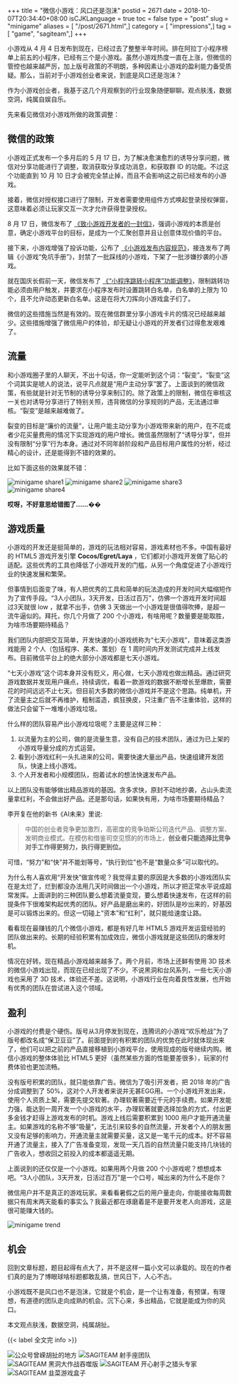 +++
title = "微信小游戏：风口还是泡沫"
postid = 2671
date = 2018-10-07T20:34:40+08:00
isCJKLanguage = true
toc = false
type = "post"
slug = "minigame"
aliases = [ "/post/2671.html",]
category = [ "impressions",]
tag = [ "game", "sagiteam",]
+++


小游戏从 4 月 4 日发布到现在，已经过去了整整半年时间。排在阿拉丁小程序榜单上前五的小程序，已经有三个是小游戏。虽然小游戏热度一直在上涨，但微信的管控也越来越严厉，加上版号政策的不明朗，多种因素让小游戏的盈利能力备受质疑。那么，当前对于小游戏创业者来说，到底是风口还是泡沫？

作为小游戏创业者，我基于这几个月观察到的行业现象随便聊聊。观点肤浅，数据空洞，纯属自娱自乐。

先来看见微信对小游戏所做的政策调整：<!-- more-->

## 微信的政策

小游戏正式发布一个多月后的 5 月 17 日，为了解决愈演愈烈的诱导分享问题，微信对分享功能进行了调整，取消获取分享成功消息，和获取群 ID 的功能。不过这个功能直到 10 月 10 日才会被完全禁止掉，而且不会影响这之前已经发布的小游戏。

接着，微信对授权接口进行了限制，开发者需要使用组件方式唤起登录授权弹窗，这意味着必须让玩家交互一次才允许获得登录授权。

8 月 17 日，微信发布了 [《致小游戏开发者的一封信》][2]，强调小游戏的本质是创意，确定小游戏平台的目标，是成为一个汇聚创意并且让创意体现价值的平台。

接下来，小游戏增强了投诉功能，公布了 [《小游戏发布内容规范》][3]，接连发布了两辑《小游戏“免坑手册”》，封禁了一批踩线的小游戏，下架了一批涉嫌抄袭的小游戏。

就在国庆长假前一天，微信发布了 [《“小程序跳转小程序”功能调整》][1]，限制跳转功能必须由用户触发，并要求在小程序发布时设置跳转白名单，白名单的上限为 10 个，且不允许动态更新白名单。这是在将大刀挥向小游戏盒子们了。

微信的这些措施当然是有效的。现在微信群里分享小游戏卡片的情况已经越来越少。这些措施增强了微信用户的体验，却无疑让小游戏的开发者们过得愈发艰难了。

## 流量

和小游戏圈子里的人聊天，不出十句话，你一定能听到这个词：“裂变”。“裂变”这个词其实是唬人的说法，说平凡点就是“用户主动分享”罢了。上面谈到的微信政策，有些就是针对无节制的诱导分享来制订的。除了政策上的限制，微信在审核这一关也对诱导分享进行了特别关照，违背微信的分享规则的产品，无法通过审核。“裂变”是越来越难做了。

裂变的目标是“廉价的流量”，让用户能主动分享为小游戏带来新的用户，在不花或者少花买量费用的情况下实现游戏的用户增长。微信虽然限制了“诱导分享”，但并没有限制“分享”行为本身。通过对不同年龄阶段和产品目标用户属性的分析，经过精心的设计，还是能得到不错的效果的。

比如下面这些的效果就不错：

![minigame share1][img1]
![minigame share2][img2]
![minigame share3][img3]
![minigame share4][img4]

**哎呀，不好意思给错图了……��**

## 游戏质量

小游戏的开发还是挺简单的，游戏的玩法相对容易，游戏素材也不多。中国有最好的 HTML5 游戏开发引擎 **Cocos/Egret/Laya** ，它们都对小游戏开发做了贴心的适配。这些优秀的工具也降低了小游戏开发的门槛，从另一个角度促进了小游戏行业的快速发展和繁荣。

但事情到后面变了味，有人把优秀的工具和简单的玩法造成的开发时间大幅缩短作为了宣传手段。“3人小团队，3天开发，日活过百万”，仿佛一个游戏开发时间超过3天就很 low ，就拿不出手，仿佛 3 天做出一个小游戏是很值得吹捧，是超一流牛逼似的。拜托，你几个月做了 200 个小游戏，有啥用呢？数量要是能取胜，为啥市场要期待精品？

我们团队内部把交互简单，开发快速的小游戏统称为“七天小游戏”，意味着这类游戏能用 2 个人（包括程序、美术、策划）在 1 周时间内开发测试完成并上线发布。目前微信平台上的绝大部分小游戏都是七天小游戏。

“七天小游戏”这个词本身并没有贬义，用心做，七天小游戏也做出精品。通过研究游戏数据并发现用户痛点，持续调优，看着一款游戏的数据不断增长至爆款，需要花的时间远远不止七天。但目前大多数的微信小游戏并不是这个思路。纯单机，开了流量主之后就不再维护，粗制滥造，疯狂换皮，只注重广告不注重体验，这样的做法只会留下一堆堆小游戏垃圾。

什么样的团队容易产出小游戏垃圾呢？主要是这样三种：

1. 以流量为主的公司，做的是流量生意，没有自己的技术团队，通过为已上架的小游戏导量分成的方式运营。
2. 看到小游戏红利一头扎进来的公司，需要快速大量出产品，快速组建开发团队，快速上线小游戏。
3. 个人开发者和小规模团队，抱着试水的想法快速发布产品。

以上团队没有能够做出精品游戏的基因。贪多求快，原封不动地抄袭，占山头卖流量拿红利，不会做出好产品。还是那句话，如果快有用，为啥市场要期待精品？

李开复在他的新书《AI未来》里说:

> 中国的创业者竞争更加激烈，高密度的竞争珀斯公司迭代产品、调整方案、发明商业模式。在模仿和借鉴司空见惯的的市场上，**创业者只能选择比竞争对手工作得更努力，执行得更到位。**

可惜，“努力”和“快”并不能划等号，“执行到位”也不是“数量众多”可以取代的。

为什么有人喜欢用“开发快”做宣传呢？我觉得主要的原因是大多数的小游戏团队实在是太烂了，烂到都没办法用几天时间做出一个小游戏，所以才把正常水平说成超常发挥。上面讲到的三种团队要么想着流量变现，要么想着快速发布，在这样的前提条件下很难架构起优秀的团队。好产品是磨出来的，好团队是吵出来的，好基因是可以锻炼出来的。但这一切碰上“资本”和“红利”，就只能给速度让路。

看看现在最赚钱的几个微信小游戏，都是有好几年 HTML5 游戏开发运营经验的团队做出来的。长期的经验积累有加成效应，微信小游戏就是这些团队的爆发时机。

情况在好转。现在精品小游戏越来越多了。两个月前，市场上还鲜有使用 3D 技术的微信小游戏出现，而现在已经出现了不少。不说黑洞和台风系列，一些七天小游戏也采用了 3D 技术，体验还不差。这说明，小游戏行业在向着良性发展，也开始有优秀的团队在尝试进入这个领域。

## 盈利

小游戏的付费是个硬伤。版号从3月停发到现在，连腾讯的小游戏“欢乐枪战”为了版号都改名成“保卫豆豆”了。前面提到的有积累的团队的优势在此时就体现出来了，他们可以把之前的产品直接移植到小游戏平台，使用现成的版号继续内购。微信小游戏的整体体验比 HTML5 更好（虽然某些方面的性能要差很多），玩家的付费体验也更加流畅。

没有版号积累的团队，就只能依靠广告。微信为了吸引开发者，把 2018 年的广告分成调整到了 50%，这对个人开发者来说并无甚EGG用。一个小游戏开发出来，使用个人资质上架，需要先提交软著。办理软著需要近千元的手续费。如果开发能力强，能达到一周开发一个小游戏的水平，办理软著就要选择加急的方式，付出更多金钱才赶得上游戏发布的时机。游戏上线后需要积累到 1000 用户才能开通流量主。如果游戏的名称不够“吸量”，无法引来较多的自然流量，开发者个人的朋友圈又没有足够的影响力，开通流量主就需要买量，这又是一笔千元的成本。好不容易开通了流量主，接入了广告准备变现，发现一天几百的自然流量只能支持几块钱的广告收入，想收回之前投入的成本都遥遥无期。

上面说到的还仅仅是一个小游戏。如果用两个月做 200 个小游戏呢？想想成本吧。“3人小团队，3天开发，日活过百万”是一个口号，喊出来的为什么不是你？

微信用户并不是真正的游戏玩家。来看看暑假之后的用户量走向，你能接收每周数据只有周末两天能看的事实么？我最近都在琢磨着是不是要开发老人向游戏，这是很可能赚大钱的。

![minigame trend][img5]

## 机会

回到文章标题，题目起得有点大了，并不是这样一篇小文可以承载的。现在的作者们真的是为了博眼球啥标题都敢乱搞，世风日下，人心不古。

小游戏既不是风口也不是泡沫，它就是个机会，是一个让有准备，有预谋，有理想，有道德的团队走向成熟的机会。沉下心来，多出精品，它就是能成为你的风口。

本文观点肤浅，数据空洞，纯属胡扯。

{{< label 全文完 info >}}

![公众号曾嵘胡扯的地方][mp]
![SAGITEAM 射手座团队][sagiteam]
![SAGITEAM 黑洞大作战吞噬版][hole]
![SAGITEAM 开心射手之猎头专家][ysf]
![SAGITEAM 韭菜游戏盒子][box]

[1]: https://developers.weixin.qq.com/community/minigame/doc/000c841982c730851f77b00a95b801
[2]: https://mp.weixin.qq.com/s?__biz=MzU0ODg0NDM4NA==&mid=2247483891&idx=1&sn=03bd2fe1a41904468d61d6182bd0c672&chksm=fbb9a7fcccce2eeadbaadc562d0839ea9128da4146bb0f79c44988e76355f2151a858b0b5239&scene=21#wechat_redirect
[3]: https://developers.weixin.qq.com/community/minigame/doc/00068891d880204ea267d0a6e5b801

[img1]: /uploads/2018/10/minigameshare1.jpg
[img2]: /uploads/2018/10/minigameshare2.jpg
[img3]: /uploads/2018/10/minigameshare3.jpg
[img4]: /uploads/2018/10/minigameshare4.jpg
[img5]: /uploads/2018/10/minigametrend.jpg

[sagiteam]: /uploads/2018/10/project-sagiteam.png
[mp]: /uploads/2018/10/mp-zrong-net-258.jpg
[hole]: /uploads/2018/10/project-game-hole-qr.jpg
[ysf]: /uploads/2018/10/project-game-ysf-wxqr.jpg
[box]: /uploads/2018/10/project-game-box.png